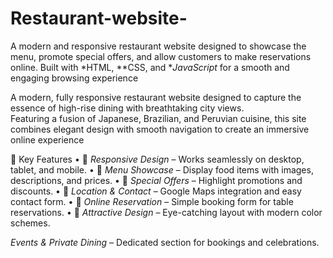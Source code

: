 # Restaurant-website-
A modern and responsive restaurant website designed to showcase the menu, promote special offers, and allow customers to make reservations online.   Built with *HTML, **CSS, and **JavaScript* for a smooth and engaging browsing experience


A modern, fully responsive restaurant website designed to capture the essence of high-rise dining with breathtaking city views.  
Featuring a fusion of Japanese, Brazilian, and Peruvian cuisine, this site combines elegant design with smooth navigation to create an immersive online experience

🔑 Key Features
•⁠  ⁠📱 *Responsive Design* – Works seamlessly on desktop, tablet, and mobile.
•⁠  ⁠🍴 *Menu Showcase* – Display food items with images, descriptions, and prices.
•⁠  ⁠🎉 *Special Offers* – Highlight promotions and discounts.
•⁠  ⁠📍 *Location & Contact* – Google Maps integration and easy contact form.
•⁠  ⁠🛒 *Online Reservation* – Simple booking form for table reservations.
•⁠  ⁠🎨 *Attractive Design* – Eye-catching layout with modern color schemes.

*Events & Private Dining* – Dedicated section for bookings and celebrations.
⁠ 

